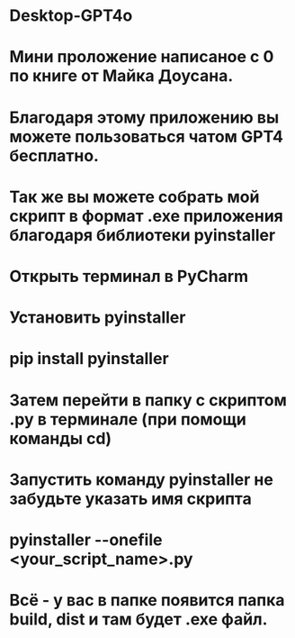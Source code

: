 # Desktop-GPT4o

# Мини проложение написаное с 0 по книге от Майка Доусана.
# Благодаря этому приложению вы можете пользоваться чатом GPT4 бесплатно.

# Так же вы можете собрать мой скрипт в формат .exe приложения благодаря библиотеки pyinstaller

# Открыть терминал в PyCharm 
# Установить pyinstaller 

# pip install pyinstaller 

# Затем перейти в папку с скриптом .py в терминале (при помощи команды cd) 
# Запустить команду pyinstaller не забудьте указать имя скрипта 

# pyinstaller --onefile <your_script_name>.py 

# Всё - у вас в папке появится папка build, dist и там будет .exe файл.
